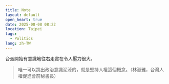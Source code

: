 ```yaml
---
title: Note
layout: default
open_heart: true
date: 2025-08-08 08:22
location: Taipei
tags: 
  - Politics
lang: zh-TW
---
```


台派開始有意識地往右走實在令人壓力很大。

> 唯一可以跳出政治意識泥淖的，就是堅持人權這個概念。（林淑雅，台灣人權促進會前秘書長）
